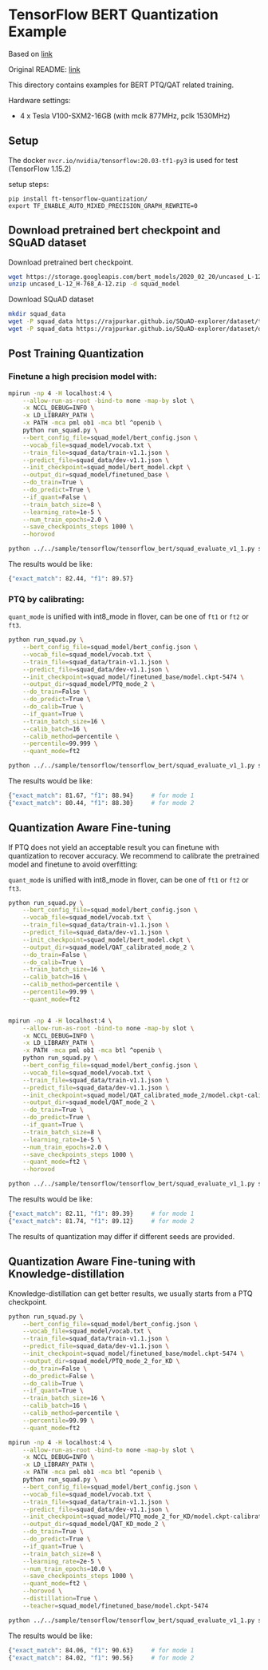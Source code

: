 # TensorFlow BERT Quantization Example

Based on [link](https://github.com/NVIDIA/DeepLearningExamples/tree/master/TensorFlow/LanguageModeling/BERT)

Original README: [link](README_orig.md)

This directory contains examples for BERT PTQ/QAT related training.

Hardware settings:
 * 4 x Tesla V100-SXM2-16GB (with mclk 877MHz, pclk 1530MHz)

## Setup

The docker `nvcr.io/nvidia/tensorflow:20.03-tf1-py3` is used for test (TensorFlow 1.15.2)

setup steps:
```
pip install ft-tensorflow-quantization/
export TF_ENABLE_AUTO_MIXED_PRECISION_GRAPH_REWRITE=0
```

## Download pretrained bert checkpoint and SQuAD dataset

Download pretrained bert checkpoint.

```bash
wget https://storage.googleapis.com/bert_models/2020_02_20/uncased_L-12_H-768_A-12.zip -O uncased_L-12_H-768_A-12.zip
unzip uncased_L-12_H-768_A-12.zip -d squad_model
```

Download SQuAD dataset

```bash
mkdir squad_data
wget -P squad_data https://rajpurkar.github.io/SQuAD-explorer/dataset/train-v1.1.json
wget -P squad_data https://rajpurkar.github.io/SQuAD-explorer/dataset/dev-v1.1.json
```

## Post Training Quantization

### Finetune a high precision model with:

```bash
mpirun -np 4 -H localhost:4 \
    --allow-run-as-root -bind-to none -map-by slot \
    -x NCCL_DEBUG=INFO \
    -x LD_LIBRARY_PATH \
    -x PATH -mca pml ob1 -mca btl ^openib \
    python run_squad.py \
    --bert_config_file=squad_model/bert_config.json \
    --vocab_file=squad_model/vocab.txt \
    --train_file=squad_data/train-v1.1.json \
    --predict_file=squad_data/dev-v1.1.json \
    --init_checkpoint=squad_model/bert_model.ckpt \
    --output_dir=squad_model/finetuned_base \
    --do_train=True \
    --do_predict=True \
    --if_quant=False \
    --train_batch_size=8 \
    --learning_rate=1e-5 \
    --num_train_epochs=2.0 \
    --save_checkpoints_steps 1000 \
    --horovod

python ../../sample/tensorflow/tensorflow_bert/squad_evaluate_v1_1.py squad_data/dev-v1.1.json squad_model/finetuned_base/predictions.json
```

The results would be like:

```bash
{"exact_match": 82.44, "f1": 89.57}
```

### PTQ by calibrating:

`quant_mode` is unified with int8_mode in flover, can be one of `ft1` or `ft2` or `ft3`.

```bash
python run_squad.py \
    --bert_config_file=squad_model/bert_config.json \
    --vocab_file=squad_model/vocab.txt \
    --train_file=squad_data/train-v1.1.json \
    --predict_file=squad_data/dev-v1.1.json \
    --init_checkpoint=squad_model/finetuned_base/model.ckpt-5474 \
    --output_dir=squad_model/PTQ_mode_2 \
    --do_train=False \
    --do_predict=True \
    --do_calib=True \
    --if_quant=True \
    --train_batch_size=16 \
    --calib_batch=16 \
    --calib_method=percentile \
    --percentile=99.999 \
    --quant_mode=ft2

python ../../sample/tensorflow/tensorflow_bert/squad_evaluate_v1_1.py squad_data/dev-v1.1.json squad_model/PTQ_mode_2/predictions.json
```

The results would be like:

```bash
{"exact_match": 81.67, "f1": 88.94}     # for mode 1
{"exact_match": 80.44, "f1": 88.30}     # for mode 2
```


## Quantization Aware Fine-tuning

If PTQ does not yield an acceptable result you can finetune with quantization to recover accuracy.
We recommend to calibrate the pretrained model and finetune to avoid overfitting:

`quant_mode` is unified with int8_mode in flover, can be one of `ft1` or `ft2` or `ft3`.

```bash
python run_squad.py \
    --bert_config_file=squad_model/bert_config.json \
    --vocab_file=squad_model/vocab.txt \
    --train_file=squad_data/train-v1.1.json \
    --predict_file=squad_data/dev-v1.1.json \
    --init_checkpoint=squad_model/bert_model.ckpt \
    --output_dir=squad_model/QAT_calibrated_mode_2 \
    --do_train=False \
    --do_calib=True \
    --train_batch_size=16 \
    --calib_batch=16 \
    --calib_method=percentile \
    --percentile=99.99 \
    --quant_mode=ft2


mpirun -np 4 -H localhost:4 \
    --allow-run-as-root -bind-to none -map-by slot \
    -x NCCL_DEBUG=INFO \
    -x LD_LIBRARY_PATH \
    -x PATH -mca pml ob1 -mca btl ^openib \
    python run_squad.py \
    --bert_config_file=squad_model/bert_config.json \
    --vocab_file=squad_model/vocab.txt \
    --train_file=squad_data/train-v1.1.json \
    --predict_file=squad_data/dev-v1.1.json \
    --init_checkpoint=squad_model/QAT_calibrated_mode_2/model.ckpt-calibrated \
    --output_dir=squad_model/QAT_mode_2 \
    --do_train=True \
    --do_predict=True \
    --if_quant=True \
    --train_batch_size=8 \
    --learning_rate=1e-5 \
    --num_train_epochs=2.0 \
    --save_checkpoints_steps 1000 \
    --quant_mode=ft2 \
    --horovod

python ../../sample/tensorflow/tensorflow_bert/squad_evaluate_v1_1.py squad_data/dev-v1.1.json squad_model/QAT_mode_2/predictions.json
```

The results would be like:

```bash
{"exact_match": 82.11, "f1": 89.39}     # for mode 1
{"exact_match": 81.74, "f1": 89.12}     # for mode 2
```


The results of quantization may differ if different seeds are provided.


## Quantization Aware Fine-tuning with Knowledge-distillation

Knowledge-distillation can get better results, we usually starts from a PTQ checkpoint.

```bash
python run_squad.py \
    --bert_config_file=squad_model/bert_config.json \
    --vocab_file=squad_model/vocab.txt \
    --train_file=squad_data/train-v1.1.json \
    --predict_file=squad_data/dev-v1.1.json \
    --init_checkpoint=squad_model/finetuned_base/model.ckpt-5474 \
    --output_dir=squad_model/PTQ_mode_2_for_KD \
    --do_train=False \
    --do_predict=False \
    --do_calib=True \
    --if_quant=True \
    --train_batch_size=16 \
    --calib_batch=16 \
    --calib_method=percentile \
    --percentile=99.99 \
    --quant_mode=ft2

mpirun -np 4 -H localhost:4 \
    --allow-run-as-root -bind-to none -map-by slot \
    -x NCCL_DEBUG=INFO \
    -x LD_LIBRARY_PATH \
    -x PATH -mca pml ob1 -mca btl ^openib \
    python run_squad.py \
    --bert_config_file=squad_model/bert_config.json \
    --vocab_file=squad_model/vocab.txt \
    --train_file=squad_data/train-v1.1.json \
    --predict_file=squad_data/dev-v1.1.json \
    --init_checkpoint=squad_model/PTQ_mode_2_for_KD/model.ckpt-calibrated \
    --output_dir=squad_model/QAT_KD_mode_2 \
    --do_train=True \
    --do_predict=True \
    --if_quant=True \
    --train_batch_size=8 \
    --learning_rate=2e-5 \
    --num_train_epochs=10.0 \
    --save_checkpoints_steps 1000 \
    --quant_mode=ft2 \
    --horovod \
    --distillation=True \
    --teacher=squad_model/finetuned_base/model.ckpt-5474

python ../../sample/tensorflow/tensorflow_bert/squad_evaluate_v1_1.py squad_data/dev-v1.1.json squad_model/QAT_KD_mode_2/predictions.json
```

The results would be like:

```bash
{"exact_match": 84.06, "f1": 90.63}     # for mode 1
{"exact_match": 84.02, "f1": 90.56}     # for mode 2
```
